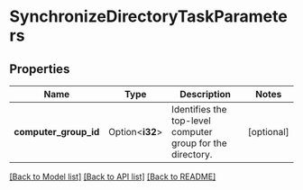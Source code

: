 # SynchronizeDirectoryTaskParameters

## Properties

Name | Type | Description | Notes
------------ | ------------- | ------------- | -------------
**computer_group_id** | Option<**i32**> | Identifies the top-level computer group for the directory. | [optional]

[[Back to Model list]](../README.md#documentation-for-models) [[Back to API list]](../README.md#documentation-for-api-endpoints) [[Back to README]](../README.md)


